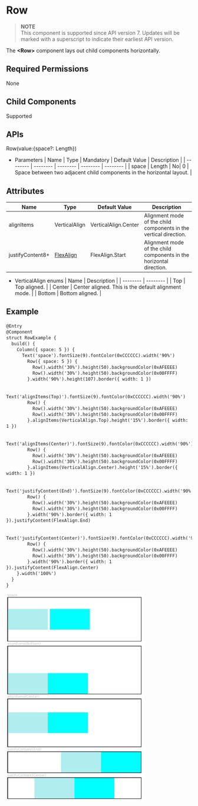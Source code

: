 # Row

> **NOTE**<br>
> This component is supported since API version 7. Updates will be marked with a superscript to indicate their earliest API version.


The **<Row\>** component lays out child components horizontally.


## Required Permissions

None


## Child Components

Supported


## APIs

Row(value:{space?: Length})

- Parameters
  | Name | Type | Mandatory | Default Value | Description | 
  | -------- | -------- | -------- | -------- | -------- |
  | space | Length | No| 0 | Space between two adjacent child components in the horizontal layout. | 


## Attributes

| Name | Type | Default Value | Description |
| -------- | -------- | -------- | -------- |
| alignItems | VerticalAlign | VerticalAlign.Center | Alignment mode of the child components in the vertical direction. |
| justifyContent8+ | [FlexAlign](ts-container-flex.md) | FlexAlign.Start | Alignment mode of the child components in the horizontal direction. |

- VerticalAlign enums
  | Name | Description | 
  | -------- | -------- |
  | Top | Top aligned. | 
  | Center | Center aligned. This is the default alignment mode. | 
  | Bottom | Bottom aligned. |


## Example

```
@Entry
@Component
struct RowExample {
  build() {
    Column({ space: 5 }) {
      Text('space').fontSize(9).fontColor(0xCCCCCC).width('90%')
        Row({ space: 5 }) {
          Row().width('30%').height(50).backgroundColor(0xAFEEEE)
          Row().width('30%').height(50).backgroundColor(0x00FFFF)
        }.width('90%').height(107).border({ width: 1 })

        Text('alignItems(Top)').fontSize(9).fontColor(0xCCCCCC).width('90%')
        Row() {
          Row().width('30%').height(50).backgroundColor(0xAFEEEE)
          Row().width('30%').height(50).backgroundColor(0x00FFFF)
        }.alignItems(VerticalAlign.Top).height('15%').border({ width: 1 })

        Text('alignItems(Center)').fontSize(9).fontColor(0xCCCCCC).width('90%')
        Row() {
          Row().width('30%').height(50).backgroundColor(0xAFEEEE)
          Row().width('30%').height(50).backgroundColor(0x00FFFF)
        }.alignItems(VerticalAlign.Center).height('15%').border({ width: 1 })

        Text('justifyContent(End)').fontSize(9).fontColor(0xCCCCCC).width('90%')
        Row() {
          Row().width('30%').height(50).backgroundColor(0xAFEEEE)
          Row().width('30%').height(50).backgroundColor(0x00FFFF)
        }.width('90%').border({ width: 1 }).justifyContent(FlexAlign.End)

        Text('justifyContent(Center)').fontSize(9).fontColor(0xCCCCCC).width('90%')
        Row() {
          Row().width('30%').height(50).backgroundColor(0xAFEEEE)
          Row().width('30%').height(50).backgroundColor(0x00FFFF)
        }.width('90%').border({ width: 1 }).justifyContent(FlexAlign.Center)
    }.width('100%')
  }
}
```

![en_image_0000001174422908](figures/row.png)
